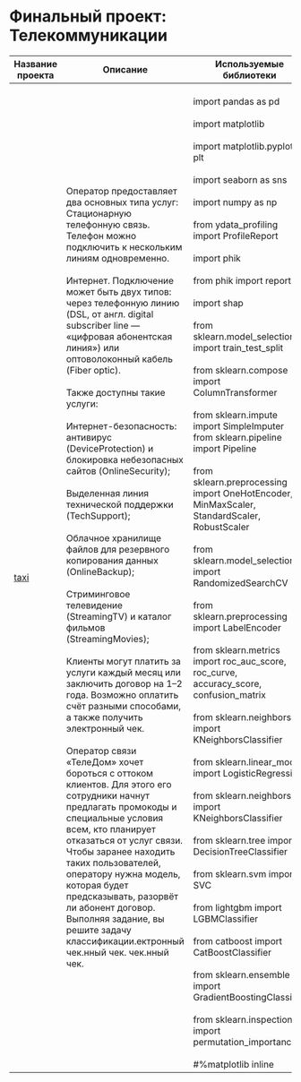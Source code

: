 # Финальный проект: Телекоммуникации

| Название проекта | Описание | Используемые библиотеки |
|------------------|----------|--------------------------|
| [taxi](taxi.csv)<br>| Оператор предоставляет два основных типа услуг:<br>Стационарную телефонную связь. Телефон можно подключить к нескольким линиям одновременно.</br><br>Интернет. Подключение может быть двух типов: через телефонную линию (DSL, от англ. digital subscriber line — «цифровая абонентская линия») или оптоволоконный кабель (Fiber optic).</br><br>Также доступны такие услуги:</br><br>Интернет-безопасность: антивирус (DeviceProtection) и блокировка небезопасных сайтов (OnlineSecurity);</br><br>Выделенная линия технической поддержки (TechSupport);</br><br>Облачное хранилище файлов для резервного копирования данных (OnlineBackup);</br><br>Стриминговое телевидение (StreamingTV) и каталог фильмов (StreamingMovies);</br><br>Клиенты могут платить за услуги каждый месяц или заключить договор на 1–2 года. Возможно оплатить счёт разными способами, а также получить электронный чек.</br><br>Оператор связи «ТелеДом» хочет бороться с оттоком клиентов. Для этого его сотрудники начнут предлагать промокоды и специальные условия всем, кто планирует отказаться от услуг связи. Чтобы заранее находить таких пользователей, оператору нужна модель, которая будет предсказывать, разорвёт ли абонент договор. Выполняя задание, вы решите задачу классификации.ектронный чек.нный чек. чек.нный чек.</br>| <br>import pandas as pd<br><br>import matplotlib<br><br>import matplotlib.pyplot as plt<br><br>import seaborn as sns<br><br>import numpy as np<br><br>from ydata_profiling import ProfileReport<br><br>import phik<br><br>from phik import report<br><br>import shap<br><br>from sklearn.model_selection import train_test_split<br><br>from sklearn.compose import ColumnTransformer<br><br>from sklearn.impute import SimpleImputer<br>from sklearn.pipeline import Pipeline<br><br>from sklearn.preprocessing import OneHotEncoder, MinMaxScaler, StandardScaler, RobustScaler<br><br>from sklearn.model_selection import RandomizedSearchCV<br><br>from sklearn.preprocessing import LabelEncoder<br><br>from sklearn.metrics import roc_auc_score, roc_curve, accuracy_score, confusion_matrix<br><br>from sklearn.neighbors import KNeighborsClassifier<br><br>from sklearn.linear_model import LogisticRegression<br><br>from sklearn.neighbors import KNeighborsClassifier<br><br>from sklearn.tree import DecisionTreeClassifier<br><br>from sklearn.svm import SVC<br><br>from lightgbm import LGBMClassifier<br><br>from catboost import CatBoostClassifier<br><br>from sklearn.ensemble import GradientBoostingClassifier<br><br>from sklearn.inspection import permutation_importance<br><br>#%matplotlib inline<br>|
